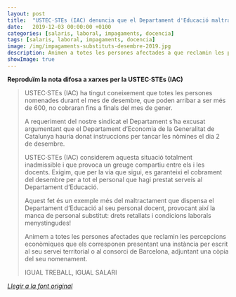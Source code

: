 ```yaml
---
layout: post
title:  "USTEC·STEs (IAC) denuncia que el Departament d'Educació maltracta i impaga el personal substitut"
date:   2019-12-03 00:00:00 +0100
categories: [salaris, laboral, impagaments, docencia]
tags: [salaris, laboral, impagaments, docencia]
image: /img/impagaments-substituts-desembre-2019.jpg
description: Animen a totes les persones afectades a que reclamin les percepcions econòmiques.
showImage: true
---
```


**Reproduïm la nota difosa a xarxes per la USTEC·STEs (IAC)**

>USTEC·STEs (IAC) ha tingut coneixement que totes les persones nomenades durant el mes de desembre, que poden arribar a ser més de 600, no cobraran fins a finals del mes de gener.
>
>A requeriment del nostre sindicat el Departament s’ha excusat argumentant que el Departament d’Economia de la Generalitat de Catalunya hauria donat instruccions per tancar les nòmines el dia 2 de desembre.
>
>USTEC·STEs (IAC) considerem aquesta situació totalment inadmissible i que provoca un greuge compartiu entre els i les docents. Exigim, que per la via que sigui, es garanteixi el cobrament del desembre per a tot el personal que hagi prestat serveis al Departament d’Educació.
>
>Aquest fet és un exemple més del maltractament que dispensa el Departament d’Educació al seu personal docent, provocant així la manca de personal substitut: drets retallats i condicions laborals menystingudes!
>
>Animem a totes les persones afectades que reclamin les percepcions econòmiques que els corresponen presentant una instància per escrit al seu servei territorial o al consorci de Barcelona, adjuntant una còpia del seu nomenament.
>
> IGUAL TREBALL, IGUAL SALARI

*[Llegir a la font original](https://www.sindicat.net/e/320/)*
